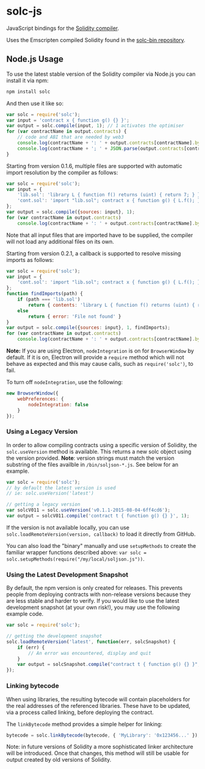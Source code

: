 # solc-js
JavaScript bindings for the [Solidity compiler](https://github.com/ethereum/solidity).

Uses the Emscripten compiled Solidity found in the [solc-bin repository](https://github.com/ethereum/solc-bin).

## Node.js Usage

To use the latest stable version of the Solidity compiler via Node.js you can install it via npm:

```bash
npm install solc
```

And then use it like so:

```javascript
var solc = require('solc');
var input = 'contract x { function g() {} }';
var output = solc.compile(input, 1); // 1 activates the optimiser
for (var contractName in output.contracts) {
	// code and ABI that are needed by web3
	console.log(contractName + ': ' + output.contracts[contractName].bytecode);
	console.log(contractName + '; ' + JSON.parse(output.contracts[contractName].interface));
}
```

Starting from version 0.1.6, multiple files are supported with automatic import resolution by the compiler as follows:

```javascript
var solc = require('solc');
var input = {
	'lib.sol': 'library L { function f() returns (uint) { return 7; } }',
	'cont.sol': 'import "lib.sol"; contract x { function g() { L.f(); } }'
};
var output = solc.compile({sources: input}, 1);
for (var contractName in output.contracts)
	console.log(contractName + ': ' + output.contracts[contractName].bytecode);
```

Note that all input files that are imported have to be supplied, the compiler will not load any additional files on its own.

Starting from version 0.2.1, a callback is supported to resolve missing imports as follows:

```javascript
var solc = require('solc');
var input = {
	'cont.sol': 'import "lib.sol"; contract x { function g() { L.f(); } }'
};
function findImports(path) {
	if (path === 'lib.sol')
		return { contents: 'library L { function f() returns (uint) { return 7; } }' }
	else
		return { error: 'File not found' }
}
var output = solc.compile({sources: input}, 1, findImports);
for (var contractName in output.contracts)
	console.log(contractName + ': ' + output.contracts[contractName].bytecode);
```

**Note:**
If you are using Electron, `nodeIntegration` is on for `BrowserWindow` by default. If it is on, Electron will provide a `require` method which will not behave as expected and this may cause calls, such as `require('solc')`, to fail.

To turn off `nodeIntegration`, use the following:

```javascript
new BrowserWindow({
	webPreferences: {
		nodeIntegration: false
	}
});
```

### Using a Legacy Version

In order to allow compiling contracts using a specific version of Solidity, the `solc.useVersion` method is available. This returns a new solc object using the version provided. **Note**: version strings must match the version substring of the files availble in `/bin/soljson-*.js`. See below for an example.

```javascript
var solc = require('solc');
// by default the latest version is used
// ie: solc.useVersion('latest')

// getting a legacy version
var solcV011 = solc.useVersion('v0.1.1-2015-08-04-6ff4cd6');
var output = solcV011.compile('contract t { function g() {} }', 1);
```

If the version is not available locally, you can use `solc.loadRemoteVersion(version, callback)` to load it directly from GitHub.

You can also load the "binary" manually and use `setupMethods` to create the familiar wrapper functions described above:
`var solc = solc.setupMethods(require("/my/local/soljson.js"))`.

### Using the Latest Development Snapshot

By default, the npm version is only created for releases. This prevents people from deploying contracts with non-release versions because they are less stable and harder to verify. If you would like to use the latest development snapshot (at your own risk!), you may use the following example code.

```javascript
var solc = require('solc');

// getting the development snapshot
solc.loadRemoteVersion('latest', function(err, solcSnapshot) {
	if (err) {
		// An error was encountered, display and quit
	}
	var output = solcSnapshot.compile("contract t { function g() {} }", 1);
});
```

### Linking bytecode

When using libraries, the resulting bytecode will contain placeholders for the real addresses of the referenced libraries. These have to be updated, via a process called linking, before deploying the contract.

The `linkBytecode` method provides a simple helper for linking:

```javascript
bytecode = solc.linkBytecode(bytecode, { 'MyLibrary': '0x123456...' });
```

Note: in future versions of Solidity a more sophisticated linker architecture will be introduced.  Once that changes, this method will still be usable for output created by old versions of Solidity.
